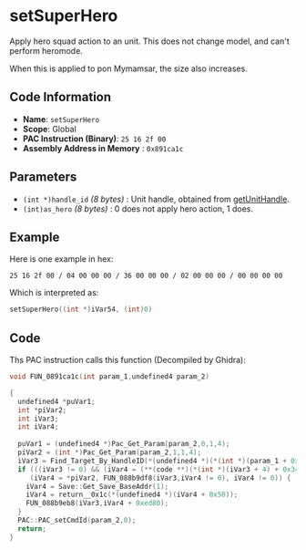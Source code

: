 # setSuperHero

Apply hero squad action to an unit. This does not change model, and can't perform heromode.

When this is applied to pon Mymamsar, the size also increases.

## Code Information

- **Name**: `setSuperHero`
- **Scope**: Global
- **PAC Instruction (Binary)**: `25 16 2f 00`
- **Assembly Address in Memory** : `0x891ca1c`

## Parameters

- `(int *)handle_id` *(8 bytes)* : Unit handle, obtained from [getUnitHandle](./getunithandle.md).
- `(int)as_hero` *(8 bytes)* : 0 does not apply hero action, 1 does.

## Example

Here is one example in hex:

```25 16 2f 00 / 04 00 00 00 / 36 00 00 00 / 02 00 00 00 / 00 00 00 00```

Which is interpreted as:

```c
setSuperHero((int *)iVar54, (int)0)
```

## Code

Ths PAC instruction calls this function (Decompiled by Ghidra):

```c
void FUN_0891ca1c(int param_1,undefined4 param_2)

{
  undefined4 *puVar1;
  int *piVar2;
  int iVar3;
  int iVar4;
  
  puVar1 = (undefined4 *)Pac_Get_Param(param_2,0,1,4);
  piVar2 = (int *)Pac_Get_Param(param_2,1,1,4);
  iVar3 = Find_Target_By_HandleID(*(undefined4 *)(*(int *)(param_1 + 0x10) + 0xe8),*puVar1,1);
  if (((iVar3 != 0) && (iVar4 = (**(code **)(*(int *)(iVar3 + 4) + 0x34))(iVar3), iVar4 == 9)) &&
     (iVar4 = *piVar2, FUN_088b9df8(iVar3,iVar4 != 0), iVar4 != 0)) {
    iVar4 = Save::Get_Save_BaseAddr(1);
    iVar4 = return__0x1c(*(undefined4 *)(iVar4 + 0x50));
    FUN_088b9eb8(iVar3,iVar4 + 0xed80);
  }
  PAC::PAC_setCmdId(param_2,0);
  return;
}
```

